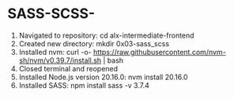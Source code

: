 # SASS-SCSS-
1. Navigated to repository: cd alx-intermediate-frontend
2. Created new directory: mkdir 0x03-sass_scss
3. Installed nvm:
   curl -o- https://raw.githubusercontent.com/nvm-sh/nvm/v0.39.7/install.sh | bash
4. Closed terminal and reopened
5. Installed Node.js version 20.16.0: nvm install 20.16.0
6. Installed SASS:
   npm install sass -v 3.7.4

